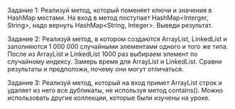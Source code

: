 Задание 1: Реализуй метод, который поменяет ключи и значения в HashMap местами. На вход в метод поступает HashMap<Interger, String>, надо вернуть HashMap<String, Integer>. Выведи результат.

Задание 2: Реализуй метод, в котором создаются ArrayList, LinkedList и заполняются 1 000 000 случайными элементами одного и того же типа. После из ArrayList и LinkedList 1000 раз выбираем элемент по случайному индексу. Замерь время для ArrayList и LinkedList. Сравни результаты и предположи, почему они могут отличаться.

Задание 3: Реализуй метод, который на вход примет ArrayList строк и удаляет из него все дубликаты, не используя метод contains(). Можно использовать другие коллекции, которые были изучены на уроке.
